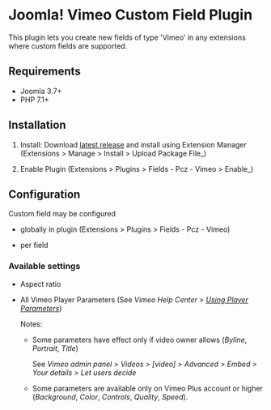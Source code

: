 # Joomla! Vimeo Custom Field Plugin

This plugin lets you create new fields of type 'Vimeo' in any extensions where custom fields are supported.

## Requirements

- Joomla 3.7+
- PHP 7.1+

## Installation

1. Install:
   Download [latest release](./releases/latest) and install using Extension Manager (Extensions > Manage > Install > Upload Package File_)

1. Enable Plugin
   (Extensions > Plugins > Fields - Pcz - Vimeo > Enable_)

## Configuration

Custom field may be configured

- globally in plugin (Extensions > Plugins > Fields - Pcz - Vimeo)

- per field

### Available settings

- Aspect ratio

- All Vimeo Player Parameters (See _Vimeo Help Center > [Using Player Parameters](https://vimeo.zendesk.com/hc/en-us/articles/360001494447-Using-Player-Parameter)_)

  Notes:

  - Some parameters have effect only if video owner allows (_Byline_, _Portrait_, _Title_)

    See _Vimeo admin panel > Videos > [video] > Advanced > Embed > Your details > Let users decide_

  - Some parameters are available only on Vimeo Plus account or higher (_Background_, _Color_, _Controls_, _Quality_, _Speed_).
